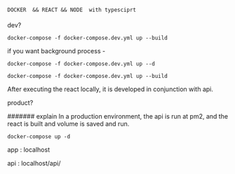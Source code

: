 ####
```
DOCKER  && REACT && NODE  with typesciprt 
```
####

dev?
```
docker-compose -f docker-compose.dev.yml up --build 
```
if you want background process - 

```
docker-compose -f docker-compose.dev.yml up --d

docker-compose -f docker-compose.dev.yml up --build
```

After executing the react locally, it is developed in conjunction with api.



product?

####### explain
In a production environment, the api is run at pm2, and the react is built and volume is saved and run.

```
docker-compose up -d

```

app : localhost

api : localhost/api/


